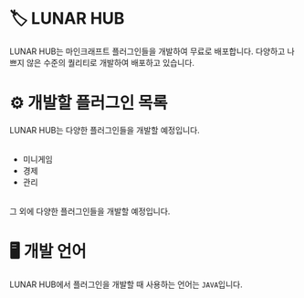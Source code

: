 # 🏷️ LUNAR HUB
LUNAR HUB는 마인크래프트 플러그인들을 개발하여 무료로 배포합니다. 다양하고 나쁘지 않은 수준의 퀄리티로 개발하여 배포하고 있습니다.

# ⚙️ 개발할 플러그인 목록
LUNAR HUB는 다양한 플러그인들을 개발할 예정입니다.<br><br>

- 미니게임<br>
- 경제<br>
- 관리<br><br>

그 외에 다양한 플러그인들을 개발할 예정입니다.

# 🖥️ 개발 언어
LUNAR HUB에서 플러그인을 개발할 때 사용하는 언어는 `JAVA`입니다.
